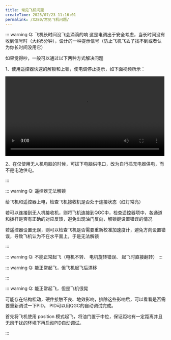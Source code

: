 ```yaml
---
title: 常见飞机问题
createTime: 2025/07/23 11:16:01
permalink: /X280/常见飞机问题/
---
```


::: warning Q: 飞机长时间没飞会滴滴的响
这是电调出于安全考虑，当长时间没有收到信号时（大约5分钟），设计的一种提示信号（防止飞机飞丢了找不到或者认为你长时间没用它）

如果觉得吵，一般可以通过以下两种方式解决问题

1、使用遥控器快速的解锁和上锁，使电调停止提示，如下面视频所示：

<div>
<video width="500" controls>
    <source src="https://emnavi-doc-img.oss-cn-beijing.aliyuncs.com/emnavi_video/intro/dididi.mp4" type="video/mp4" />
    您的浏览器不支持 video 标签。
</video>
</div>

2、在仅使用无人机电脑的时候，可拔下电脑供电口，改为自行插充电器供电，而不是电池供电。

:::

::: warning Q: 遥控器无法解锁

给飞机和遥控器上电，检查飞机接收机是否处于连接状态（红灯常亮）

若可以连接到无人机接收机，则将飞机连接到QGC中，检查遥控器项中，各通道和拨杆是否有正确的对应反馈，避免出现油门反向，解锁键设置错误的情况

若遥控器设置无误，则可以检查飞机是否需要重新校准加速度计，避免方向设置错误，导致飞机认为不在水平面上，于是无法解锁

:::

::: warning Q: 不能正常起飞（电机不转、 电机旋转错误、 起飞时直接翻转）
<LinkCard title="需要检查遥控器是否校准、电机设置是否正确" href="/X152b/飞机问题排查/使用QGC进行飞行器设置/#测试螺旋桨" > </LinkCard>
:::

::: warning Q: 能正常起飞，但飞机起飞后漂移

<LinkCard title="需要检查遥控器、陀螺仪、加速度计、地平线是否校准" href="/X152b/飞机问题排查/使用QGC进行飞行器设置/#进行陀螺仪校准" > </LinkCard>
:::

::: warning Q: 能正常起飞，但是飞机很晃

可能存在结构松动，硬件接触不良、地效影响，排除这些影响后，可以看看是否需要重新调试一下PID。
PID可以用QGC的自动调试完成。

首先将飞机使用 position 模式起飞，将油门置于中位，保证距地有一定距离并且无风干扰的环境下再启动PID自动调试。
<!-- TODO(Derkai): 这里缺一个PID自动调试的教程 -->

:::